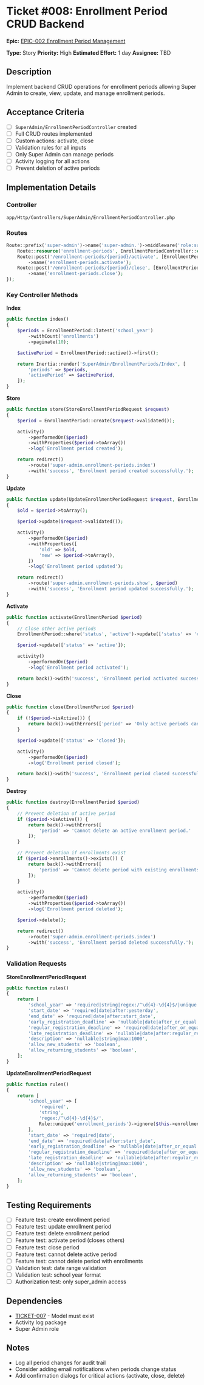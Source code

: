 # Ticket #008: Enrollment Period CRUD Backend

**Epic:** [EPIC-002 Enrollment Period Management](./EPIC-002-enrollment-period-management.md)

**Type:** Story
**Priority:** High
**Estimated Effort:** 1 day
**Assignee:** TBD

## Description

Implement backend CRUD operations for enrollment periods allowing Super Admin to create, view, update, and manage enrollment periods.

## Acceptance Criteria

- [ ] `SuperAdmin/EnrollmentPeriodController` created
- [ ] Full CRUD routes implemented
- [ ] Custom actions: activate, close
- [ ] Validation rules for all inputs
- [ ] Only Super Admin can manage periods
- [ ] Activity logging for all actions
- [ ] Prevent deletion of active periods

## Implementation Details

### Controller

`app/Http/Controllers/SuperAdmin/EnrollmentPeriodController.php`

### Routes

```php
Route::prefix('super-admin')->name('super-admin.')->middleware('role:super_admin')->group(function () {
    Route::resource('enrollment-periods', EnrollmentPeriodController::class);
    Route::post('/enrollment-periods/{period}/activate', [EnrollmentPeriodController::class, 'activate'])
        ->name('enrollment-periods.activate');
    Route::post('/enrollment-periods/{period}/close', [EnrollmentPeriodController::class, 'close'])
        ->name('enrollment-periods.close');
});
```

### Key Controller Methods

**Index**

```php
public function index()
{
    $periods = EnrollmentPeriod::latest('school_year')
        ->withCount('enrollments')
        ->paginate(10);

    $activePeriod = EnrollmentPeriod::active()->first();

    return Inertia::render('SuperAdmin/EnrollmentPeriods/Index', [
        'periods' => $periods,
        'activePeriod' => $activePeriod,
    ]);
}
```

**Store**

```php
public function store(StoreEnrollmentPeriodRequest $request)
{
    $period = EnrollmentPeriod::create($request->validated());

    activity()
        ->performedOn($period)
        ->withProperties($period->toArray())
        ->log('Enrollment period created');

    return redirect()
        ->route('super-admin.enrollment-periods.index')
        ->with('success', 'Enrollment period created successfully.');
}
```

**Update**

```php
public function update(UpdateEnrollmentPeriodRequest $request, EnrollmentPeriod $period)
{
    $old = $period->toArray();

    $period->update($request->validated());

    activity()
        ->performedOn($period)
        ->withProperties([
            'old' => $old,
            'new' => $period->toArray(),
        ])
        ->log('Enrollment period updated');

    return redirect()
        ->route('super-admin.enrollment-periods.show', $period)
        ->with('success', 'Enrollment period updated successfully.');
}
```

**Activate**

```php
public function activate(EnrollmentPeriod $period)
{
    // Close other active periods
    EnrollmentPeriod::where('status', 'active')->update(['status' => 'closed']);

    $period->update(['status' => 'active']);

    activity()
        ->performedOn($period)
        ->log('Enrollment period activated');

    return back()->with('success', 'Enrollment period activated successfully.');
}
```

**Close**

```php
public function close(EnrollmentPeriod $period)
{
    if (!$period->isActive()) {
        return back()->withErrors(['period' => 'Only active periods can be closed.']);
    }

    $period->update(['status' => 'closed']);

    activity()
        ->performedOn($period)
        ->log('Enrollment period closed');

    return back()->with('success', 'Enrollment period closed successfully.');
}
```

**Destroy**

```php
public function destroy(EnrollmentPeriod $period)
{
    // Prevent deletion of active period
    if ($period->isActive()) {
        return back()->withErrors([
            'period' => 'Cannot delete an active enrollment period.'
        ]);
    }

    // Prevent deletion if enrollments exist
    if ($period->enrollments()->exists()) {
        return back()->withErrors([
            'period' => 'Cannot delete period with existing enrollments.'
        ]);
    }

    activity()
        ->performedOn($period)
        ->withProperties($period->toArray())
        ->log('Enrollment period deleted');

    $period->delete();

    return redirect()
        ->route('super-admin.enrollment-periods.index')
        ->with('success', 'Enrollment period deleted successfully.');
}
```

### Validation Requests

**StoreEnrollmentPeriodRequest**

```php
public function rules()
{
    return [
        'school_year' => 'required|string|regex:/^\d{4}-\d{4}$/|unique:enrollment_periods,school_year',
        'start_date' => 'required|date|after:yesterday',
        'end_date' => 'required|date|after:start_date',
        'early_registration_deadline' => 'nullable|date|after_or_equal:start_date|before:end_date',
        'regular_registration_deadline' => 'required|date|after_or_equal:start_date|before_or_equal:end_date',
        'late_registration_deadline' => 'nullable|date|after:regular_registration_deadline|before_or_equal:end_date',
        'description' => 'nullable|string|max:1000',
        'allow_new_students' => 'boolean',
        'allow_returning_students' => 'boolean',
    ];
}
```

**UpdateEnrollmentPeriodRequest**

```php
public function rules()
{
    return [
        'school_year' => [
            'required',
            'string',
            'regex:/^\d{4}-\d{4}$/',
            Rule::unique('enrollment_periods')->ignore($this->enrollment_period),
        ],
        'start_date' => 'required|date',
        'end_date' => 'required|date|after:start_date',
        'early_registration_deadline' => 'nullable|date|after_or_equal:start_date|before:end_date',
        'regular_registration_deadline' => 'required|date|after_or_equal:start_date|before_or_equal:end_date',
        'late_registration_deadline' => 'nullable|date|after:regular_registration_deadline|before_or_equal:end_date',
        'description' => 'nullable|string|max:1000',
        'allow_new_students' => 'boolean',
        'allow_returning_students' => 'boolean',
    ];
}
```

## Testing Requirements

- [ ] Feature test: create enrollment period
- [ ] Feature test: update enrollment period
- [ ] Feature test: delete enrollment period
- [ ] Feature test: activate period (closes others)
- [ ] Feature test: close period
- [ ] Feature test: cannot delete active period
- [ ] Feature test: cannot delete period with enrollments
- [ ] Validation test: date range validation
- [ ] Validation test: school year format
- [ ] Authorization test: only super_admin access

## Dependencies

- [TICKET-007](./TICKET-007-enrollment-period-model-migration.md) - Model must exist
- Activity log package
- Super Admin role

## Notes

- Log all period changes for audit trail
- Consider adding email notifications when periods change status
- Add confirmation dialogs for critical actions (activate, close, delete)
